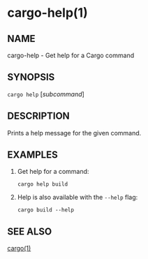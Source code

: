 # cargo-help(1)

## NAME

cargo-help - Get help for a Cargo command

## SYNOPSIS

`cargo help` [_subcommand_]

## DESCRIPTION

Prints a help message for the given command.

## EXAMPLES

1. Get help for a command:

       cargo help build

2. Help is also available with the `--help` flag:

       cargo build --help

## SEE ALSO
[cargo(1)](cargo.html)
